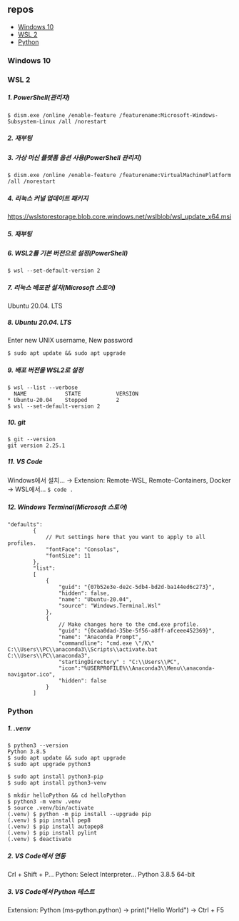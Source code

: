 ## repos

+ [Windows 10](#Windows-10)
+ [WSL 2](#WSL-2)
+ [Python](#Python)

### Windows 10

### WSL 2

##### 1. PowerShell(관리자)

```
$ dism.exe /online /enable-feature /featurename:Microsoft-Windows-Subsystem-Linux /all /norestart
```

##### 2. 재부팅

##### 3. 가상 머신 플랫폼 옵션 사용(PowerShell 관리지)

```
$ dism.exe /online /enable-feature /featurename:VirtualMachinePlatform /all /norestart
```

##### 4. 리눅스 커널 업데이트 패키지

https://wslstorestorage.blob.core.windows.net/wslblob/wsl_update_x64.msi

##### 5. 재부팅

##### 6. WSL2를 기본 버전으로 설정(PowerShell)

```
$ wsl --set-default-version 2
```

##### 7. 리눅스 배포판 설치(Microsoft 스토어)

Ubuntu 20.04. LTS

##### 8. Ubuntu 20.04. LTS

Enter new UNIX username, New password

```
$ sudo apt update && sudo apt upgrade
```

##### 9. 배포 버전을 WSL2로 설정

```
$ wsl --list --verbose
  NAME            STATE           VERSION
* Ubuntu-20.04    Stopped         2
$ wsl --set-default-version 2
```

##### 10. git

```
$ git --version
git version 2.25.1
```

##### 11. VS Code

Windows에서 설치… →
Extension: Remote-WSL, Remote-Containers, Docker →
WSL에서… `$ code .`

##### 12. Windows Terminal(Microsoft 스토어)

```
"defaults":
        {
            // Put settings here that you want to apply to all profiles.
            "fontFace": "Consolas",
            "fontSize": 11
        },
        "list":
        [
            {
                "guid": "{07b52e3e-de2c-5db4-bd2d-ba144ed6c273}",
                "hidden": false,
                "name": "Ubuntu-20.04",
                "source": "Windows.Terminal.Wsl"
            },
            {
                // Make changes here to the cmd.exe profile.
                "guid": "{0caa0dad-35be-5f56-a8ff-afceee452369}",
                "name": "Anaconda Prompt",
                "commandline": "cmd.exe \"/K\" C:\\Users\\PC\\anaconda3\\Scripts\\activate.bat C:\\Users\\PC\\anaconda3",
                "startingDirectory" : "C:\\Users\\PC",
                "icon":"%USERPROFILE%\\Anaconda3\\Menu\\anaconda-navigator.ico",
                "hidden": false
            }
        ]
```

### Python

##### 1. .venv

```
$ python3 --version
Python 3.8.5
$ sudo apt update && sudo apt upgrade
$ sudo apt upgrade python3

$ sudo apt install python3-pip
$ sudo apt install python3-venv

$ mkdir helloPython && cd helloPython
$ python3 -m venv .venv
$ source .venv/bin/activate
(.venv) $ python -m pip install --upgrade pip
(.venv) $ pip install pep8
(.venv) $ pip install autopep8
(.venv) $ pip install pylint
(.venv) $ deactivate
```

##### 2. VS Code에서 연동

Crl + Shift + P... Python: Select Interpreter… Python 3.8.5 64-bit

##### 3. VS Code에서 Python 테스트

Extension: Python (ms-python.python) →
print("Hello World") → Ctrl + F5
